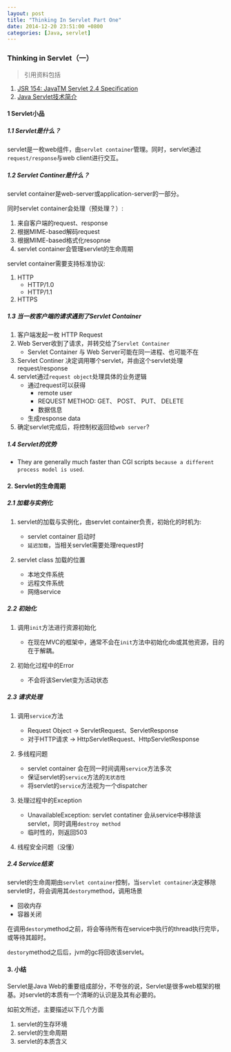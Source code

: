 ```yaml
---
layout: post
title: "Thinking In Servlet Part One"
date: 2014-12-20 23:51:00 +0800
categories: [Java, servlet]
---
```


### Thinking in Servlet（一）

> 引用资料包括  

1. [JSR 154: JavaTM Servlet 2.4 Specification](https://jcp.org/en/jsr/detail?id=154)  
2. [Java Servlet技术简介](http://www.ibm.com/developerworks/cn/education/java/j-intserv/j-intserv.html)

#### 1 Servlet小品

##### 1.1 Servlet是什么？

servlet是一枚web组件，由`servlet container`管理。同时，servlet通过`request/response`与web client进行交互。

##### 1.2 Servlet Continer是什么？

servlet container是web-server或application-server的一部分。

同时servlet container会处理（预处理？）:

1. 来自客户端的request、response
2. 根据MIME-based解码request
3. 根据MIME-based格式化resopnse
4. servlet container会管理servlet的生命周期

servlet container需要支持标准协议:

1. HTTP
    * HTTP/1.0
    * HTTP/1.1
2. HTTPS

##### 1.3 当一枚客户端的请求遇到了Servlet Container

1. 客户端发起一枚 HTTP Request
2. Web Server收到了请求，并转交给了`Servlet Container`
    * Servlet Container 与 Web Server可能在同一进程、也可能不在
3. Servlet Continer 决定调用哪个servlet，并由这个servlet处理request/response
4. servlet通过`request object`处理具体的业务逻辑
    * 通过request可以获得
        * remote user
        * REQUEST METHOD: GET、 POST、 PUT、 DELETE
        * 数据信息
    * 生成response data
5. 确定servlet完成后，将控制权返回给`web server`?

##### 1.4 Servlet的优势

* They are generally much faster than CGI scripts `because a different process model is used`.

#### 2. Servlet的生命周期

##### 2.1 加载与实例化

1. servlet的加载与实例化，由servlet container负责，初始化的时机为:
    * servlet container 启动时
    * `延迟加载`，当相关servlet需要处理request时

2. servlet class 加载的位置
    * 本地文件系统
    * 远程文件系统
    * 网络service

##### 2.2 初始化

1. 调用`init`方法进行资源初始化
    * 在现在MVC的框架中，通常不会在`init`方法中初始化db或其他资源，目的在于解耦。

2. 初始化过程中的Error
    * 不会将该Servlet变为活动状态

##### 2.3 请求处理

1. 调用`service`方法
    * Request Object -> ServletRequest、ServletResponse
    * 对于HTTP请求 -> HttpServletRequest、HttpServletResponse

2. 多线程问题
    * servlet container 会在同一时间调用`service`方法多次
    * 保证servlet的`service`方法的`无状态性`
    * 将servlet的`service`方法视为一个dispatcher

3. 处理过程中的Exception
    * UnavailableException: servlet contatiner 会从service中移除该servlet，同时调用`destroy method`
    * 临时性的，则返回503

4. 线程安全问题（没懂）
    

##### 2.4 Service结束

servlet的生命周期由`servlet container`控制，当`servlet container`决定移除servlet时，将会调用其`destory`method，调用场景
    
 * 回收内存
 * 容器关闭

在调用`destory`method之前，将会等待所有在service中执行的thread执行完毕，或等待其超时。

`destory`method之后后，jvm的gc将回收该servlet。


#### 3. 小结

Servlet是Java Web的重要组成部分，不夸张的说，Servlet是很多web框架的根基。对servlet的本质有一个清晰的认识是及其有必要的。

如前文所述，主要描述以下几个方面

1. servlet的生存环境
2. servlet的生命周期
3. servlet的本质含义
